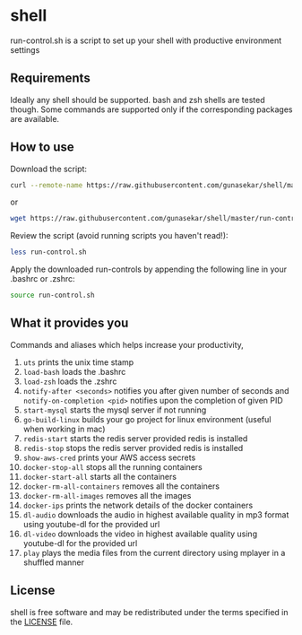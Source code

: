 # shell

run-control.sh is a script to set up your shell with productive environment settings

## Requirements

Ideally any shell should be supported. bash and zsh shells are tested though. Some commands are supported only if the corresponding packages are available.

## How to use
Download the script:

```sh
curl --remote-name https://raw.githubusercontent.com/gunasekar/shell/master/run-control.sh
```

or

```sh
wget https://raw.githubusercontent.com/gunasekar/shell/master/run-control.sh
```

Review the script (avoid running scripts you haven't read!):

```sh
less run-control.sh
```

Apply the downloaded run-controls by appending the following line in your .bashrc or .zshrc:

```sh
source run-control.sh
```

## What it provides you

Commands and aliases which helps increase your productivity,

1. `uts` prints the unix time stamp
2. `load-bash` loads the .bashrc
3. `load-zsh` loads the .zshrc
4. `notify-after <seconds>` notifies you after given number of seconds and `notify-on-completion <pid>` notifies upon the completion of given PID
5. `start-mysql` starts the mysql server if not running
6. `go-build-linux` builds your go project for linux environment (useful when working in mac)
7. `redis-start` starts the redis server provided redis is installed
8. `redis-stop` stops the redis server provided redis is installed
9. `show-aws-cred` prints your AWS access secrets
10. `docker-stop-all` stops all the running containers
11. `docker-start-all` starts all the containers
12. `docker-rm-all-containers` removes all the containers
13. `docker-rm-all-images` removes all the images
14. `docker-ips` prints the network details of the docker containers
15. `dl-audio` downloads the audio in highest available quality in mp3 format using youtube-dl for the provided url
16. `dl-video` downloads the video in highest available quality using youtube-dl for the provided url
17. `play` plays the media files from the current directory using mplayer in a shuffled manner


## License

shell is free software and may be redistributed under the terms specified in the [LICENSE] file.

[LICENSE]: LICENSE
